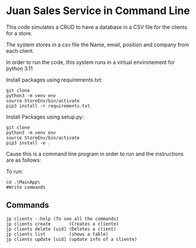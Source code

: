 # Juan Sales Service in Command Line

This code simulates a CRUD to have a database in a CSV file for the clients for a store.

The system stores in a csv file the Name, email, position and company from each client.

In order to run the code, this system runs in a virtual environement for python 3.11

Install packages using requirements.txt:

```
git clone
python3 -m venv env
source StoreEnv/bin/activate
pip3 install -r requirements.txt
```
Install Packages using setup.py:

```
git clone
python3 -m venv env
source StoreEnv/bin/activate
pip3 install -e .
```

Cause this is a command line program in order to run and the instructions are as follows:

To run:
```
cd .\MainApp\
#Write commands
```

## Commands
```
jp clients --help (To see all the commands)
jp clients create       (Creates a cliente)
jp clients delete [uid] (Deletes a client)
jp clients list         (shows a table)
jp clients update [uid] (update info of a cliente)
```